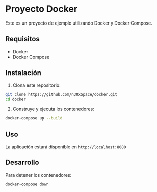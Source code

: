 # Proyecto Docker

Este es un proyecto de ejemplo utilizando Docker y Docker Compose.

## Requisitos

- Docker
- Docker Compose

## Instalación

1. Clona este repositorio:
```bash
git clone https://github.com/n30xSpace/docker.git
cd docker
```

2. Construye y ejecuta los contenedores:
```bash
docker-compose up --build
```

## Uso

La aplicación estará disponible en `http://localhost:8080`

## Desarrollo

Para detener los contenedores:
```bash
docker-compose down
``` 